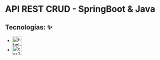 # API REST CRUD - SpringBoot & Java


## Tecnologías: ✨

* <img align="center" alt="html5" width="30" height="30" src="https://raw.githubusercontent.com/devicons/devicon/master/icons/html5/spring-original.svg"/>
* <img align="center" alt="css3" width="30" height="30" src="https://raw.githubusercontent.com/devicons/devicon/master/icons/css3/java-original.svg"/>



